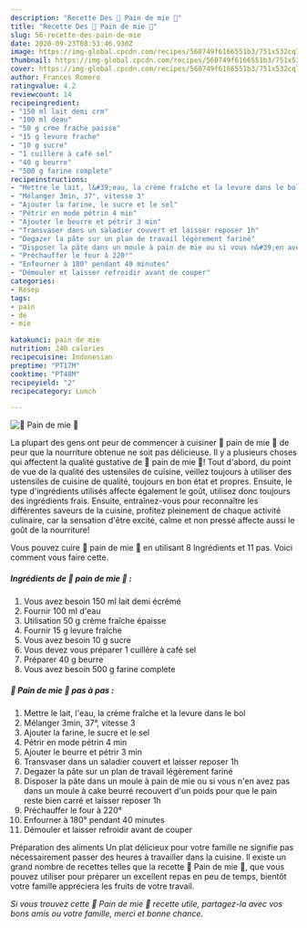 ```yaml
---
description: "Recette Des 🍞 Pain de mie 🍞"
title: "Recette Des 🍞 Pain de mie 🍞"
slug: 56-recette-des-pain-de-mie
date: 2020-09-23T08:53:46.930Z
image: https://img-global.cpcdn.com/recipes/560749f6166551b3/751x532cq70/🍞-pain-de-mie-🍞-photo-principale-de-la-recette.jpg
thumbnail: https://img-global.cpcdn.com/recipes/560749f6166551b3/751x532cq70/🍞-pain-de-mie-🍞-photo-principale-de-la-recette.jpg
cover: https://img-global.cpcdn.com/recipes/560749f6166551b3/751x532cq70/🍞-pain-de-mie-🍞-photo-principale-de-la-recette.jpg
author: Frances Romero
ratingvalue: 4.2
reviewcount: 14
recipeingredient:
- "150 ml lait demi crm"
- "100 ml deau"
- "50 g crme frache paisse"
- "15 g levure frache"
- "10 g sucre"
- "1 cuillère à café sel"
- "40 g beurre"
- "500 g farine complete"
recipeinstructions:
- "Mettre le lait, l&#39;eau, la crème fraîche et la levure dans le bol"
- "Mélanger 3min, 37°, vitesse 3"
- "Ajouter la farine, le sucre et le sel"
- "Pétrir en mode pétrin 4 min"
- "Ajouter le beurre et pétrir 3 min"
- "Transvaser dans un saladier couvert et laisser reposer 1h"
- "Degazer la pâte sur un plan de travail légèrement fariné"
- "Disposer la pâte dans un moule à pain de mie ou si vous n&#39;en avez pas dans un moule à cake beurré recouvert d&#39;un poids pour que le pain reste bien carré et laisser reposer 1h"
- "Préchauffer le four à 220°"
- "Enfourner à 180° pendant 40 minutes"
- "Démouler et laisser refroidir avant de couper"
categories:
- Resep
tags:
- pain
- de
- mie

katakunci: pain de mie 
nutrition: 240 calories
recipecuisine: Indonesian
preptime: "PT17M"
cooktime: "PT48M"
recipeyield: "2"
recipecategory: Lunch

---
```



![🍞 Pain de mie 🍞](https://img-global.cpcdn.com/recipes/560749f6166551b3/751x532cq70/🍞-pain-de-mie-🍞-photo-principale-de-la-recette.jpg)

La plupart des gens ont peur de commencer à cuisiner 🍞 pain de mie 🍞 de peur que la nourriture obtenue ne soit pas délicieuse. Il y a plusieurs choses qui affectent la qualité gustative de 🍞 pain de mie 🍞! Tout d'abord, du point de vue de la qualité des ustensiles de cuisine, veillez toujours à utiliser des ustensiles de cuisine de qualité, toujours en bon état et propres. Ensuite, le type d'ingrédients utilisés affecte également le goût, utilisez donc toujours des ingrédients frais. Ensuite, entraînez-vous pour reconnaître les différentes saveurs de la cuisine, profitez pleinement de chaque activité culinaire, car la sensation d'être excité, calme et non pressé affecte aussi le goût de la nourriture!

<!--inarticleads1-->

Vous pouvez cuire 🍞 pain de mie 🍞 en utilisant 8 Ingrédients et 11 pas. Voici comment vous faire cette.

##### Ingrédients de 🍞 pain de mie 🍞 :

1. Vous avez besoin 150 ml lait demi écrémé
1. Fournir 100 ml d&#39;eau
1. Utilisation 50 g crème fraîche épaisse
1. Fournir 15 g levure fraîche
1. Vous avez besoin 10 g sucre
1. Vous devez vous préparer 1 cuillère à café sel
1. Préparer 40 g beurre
1. Vous avez besoin 500 g farine complete




<!--inarticleads2-->

##### 🍞 Pain de mie 🍞 pas à pas :

1. Mettre le lait, l&#39;eau, la crème fraîche et la levure dans le bol
1. Mélanger 3min, 37°, vitesse 3
1. Ajouter la farine, le sucre et le sel
1. Pétrir en mode pétrin 4 min
1. Ajouter le beurre et pétrir 3 min
1. Transvaser dans un saladier couvert et laisser reposer 1h
1. Degazer la pâte sur un plan de travail légèrement fariné
1. Disposer la pâte dans un moule à pain de mie ou si vous n&#39;en avez pas dans un moule à cake beurré recouvert d&#39;un poids pour que le pain reste bien carré et laisser reposer 1h
1. Préchauffer le four à 220°
1. Enfourner à 180° pendant 40 minutes
1. Démouler et laisser refroidir avant de couper




<!--inarticleads1-->

<p>
Préparation des aliments Un plat délicieux pour votre famille ne signifie pas nécessairement passer des heures à travailler dans la cuisine. Il existe un grand nombre de recettes telles que la recette 🍞 Pain de mie 🍞, que vous pouvez utiliser pour préparer un excellent repas en peu de temps, bientôt votre famille appréciera les fruits de votre travail.
</p>

<p>
<i>Si vous trouvez cette 🍞 Pain de mie 🍞 recette utile, partagez-la avec vos bons amis ou votre famille, merci et bonne chance.</i>
</p>
